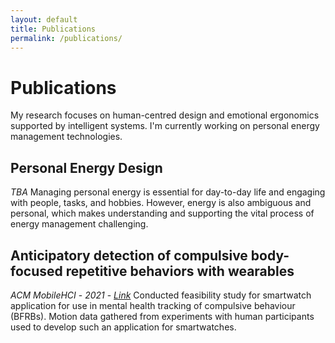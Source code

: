 ```yaml
---
layout: default
title: Publications
permalink: /publications/
---
```


# Publications

My research focuses on human-centred design and emotional ergonomics supported by intelligent systems. I'm currently working on personal energy management technologies.

## Personal Energy Design
*TBA*
Managing personal energy is essential for day-to-day life and engaging with people, tasks, and hobbies. However, energy is also ambiguous and personal, which makes understanding and supporting the vital  process of energy management challenging. 

## Anticipatory detection of compulsive body-focused repetitive behaviors with wearables
*ACM MobileHCI* - *2021* - [*Link*](https://dl.acm.org/doi/10.1145/3447526.3472061)
Conducted feasibility study for smartwatch application for use in mental health tracking of compulsive behaviour (BFRBs). Motion data gathered from experiments with human participants used to develop such an application for smartwatches.